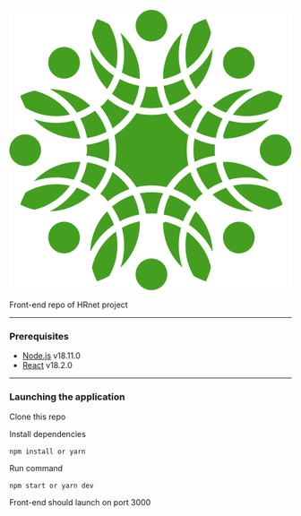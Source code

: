 ![Markdown Logo](src/assets/logo.svg)

Front-end repo of HRnet project

---

### Prerequisites

 - [Node.js](https://nodejs.org/en/) v18.11.0
 - [React](https://fr.reactjs.org/) v18.2.0

---

### Launching the application

Clone this repo

Install dependencies
```
npm install or yarn
```
Run command
```
npm start or yarn dev
```
Front-end should launch on port 3000
